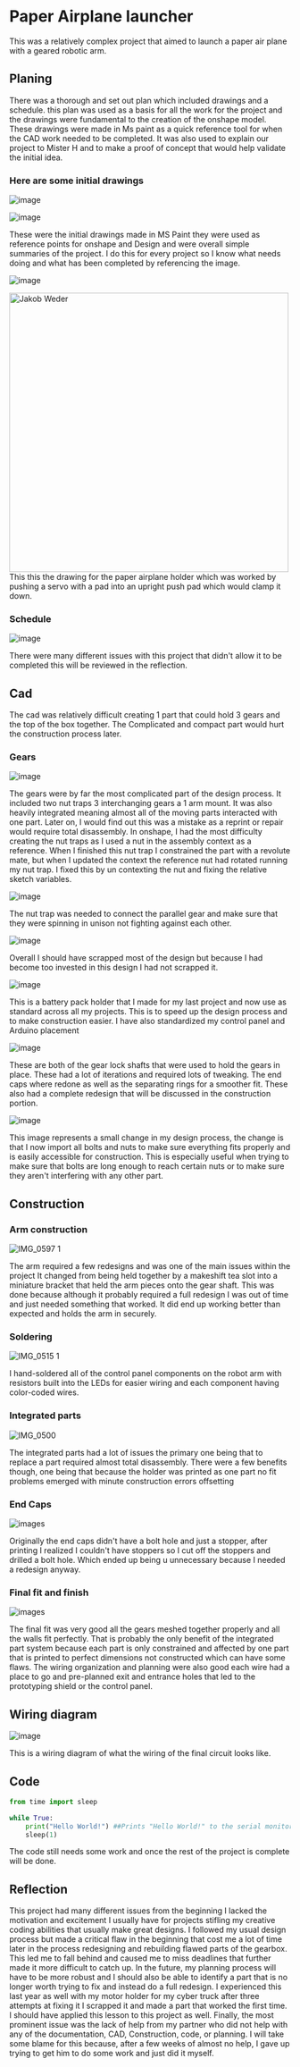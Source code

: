 # Paper Airplane launcher

This was a relatively complex project that aimed to launch a paper air plane with a geared robotic arm.
## Planing

There was a thorough and set out plan which included drawings and a schedule.  this plan was used as a basis for all the work for the project and the drawings were fundamental to the creation of the onshape model. These drawings were made in Ms paint as a quick reference tool for when the CAD work needed to be completed. It was also used to explain our project to Mister H and to make a proof of concept that would help validate the initial idea.


### Here are some initial drawings

![image](https://github.com/Jweder06/Paper-air-plane-launcher/assets/112961442/a22f814b-a53b-4a0b-9ef8-88d4e8045bfc)

![image](https://github.com/Jweder06/Paper-air-plane-launcher/assets/112961442/d1ba5a72-2022-4801-b321-48f045ee277f)

These were the initial drawings made in MS Paint they were used as reference points for onshape and Design and were overall simple summaries of the project. I do this for every project so I know what needs doing and what has been completed by referencing the image.

![image](https://github.com/Jweder06/Paper-air-plane-launcher/assets/112961442/a8e4fefe-ad51-498b-afbc-188c744aa3a2)

<img src="https://github.com/Jweder06/Paper-air-plane-launcher/assets/112961442/a8e4fefe-ad51-498b-afbc-188c744aa3a2" alt="Jakob Weder" width="500">
This this the drawing for the paper airplane holder which was worked by pushing a servo with a pad into an upright push pad which would clamp it down.

### Schedule

![image](https://github.com/Jweder06/Paper-air-plane-launcher/assets/112961442/aa6812a5-25f6-440f-980c-f279e4d6cd4a)

There were many different issues with this project that didn't allow it to be completed this will be reviewed in the reflection.

## Cad

The cad was relatively difficult creating 1 part that could hold 3 gears and the top of the box together. The Complicated and compact part would hurt the construction process later. 

### Gears

![image](https://user-images.githubusercontent.com/112961442/234099095-6adc4385-2095-47c9-b666-65f3ca1e5cb2.png)

The gears were by far the most complicated part of the design process. It included two nut traps 3 interchanging gears a 1 arm mount. It was also heavily integrated meaning almost all of the moving parts interacted with one part. Later on, I would find out this was a mistake as a reprint or repair would require total disassembly. In onshape, I had the most difficulty creating the nut traps as I used a nut in the assembly context as a reference. When I finished this nut trap I constrained the part with a revolute mate, but when I updated the context the reference nut had rotated running my nut trap. I fixed this by un contexting the nut and fixing the relative sketch variables.

![image](https://user-images.githubusercontent.com/112961442/234100001-78696cd9-1386-4406-b197-9892231fd08b.png)

The nut trap was needed to connect the parallel gear and make sure that they were spinning in unison not fighting against each other.

![image](https://github.com/Jweder06/Paper-air-plane-launcher/assets/112961442/49b8b6ee-03f6-41b2-b1c9-904506accbc1)

Overall I should have scrapped most of the design but because I had become too invested in this design I had not scrapped it.

![image](https://github.com/Jweder06/Paper-air-plane-launcher/assets/112961442/9e04b531-347c-454f-b820-8ce5c71b38bf)

This is a battery pack holder that I made for my last project and now use as standard across all my projects. This is to speed up the design process and to make construction easier. I have also standardized my control panel and Arduino placement

![image](https://github.com/Jweder06/Paper-air-plane-launcher/assets/112961442/dcb49d4c-6127-485a-a17d-aeec585e7870)

These are both of the gear lock shafts that were used to hold the gears in place. These had a lot of iterations and required lots of tweaking. The end caps where redone as well as the separating rings for a smoother fit. These also had a complete redesign that will be discussed in the construction portion.

![image](https://github.com/Jweder06/Paper-air-plane-launcher/assets/112961442/c9f1956c-1655-4802-812d-6ecd1b9c3af6)

This image represents a small change in my design process, the change is that I now import all bolts and nuts to make sure everything fits properly and is easily accessible for construction. This is especially useful when trying to make sure that bolts are long enough to reach certain nuts or to make sure they aren't interfering with any other part.

## Construction

### Arm construction

![IMG_0597 1](https://github.com/Jweder06/circuitpython-/assets/112961442/2ab5d763-eacb-4372-9f40-fa21383f205f)

The arm required a few redesigns and was one of the main issues within the project It changed from being held together by a makeshift tea slot into a miniature bracket that held the arm pieces onto the gear shaft. This was done because although it probably required a full redesign I was out of time and just needed something that worked. It did end up working better than expected and holds the arm in securely.
### Soldering

![IMG_0515 1](https://github.com/Jweder06/circuitpython-/assets/112961442/6ea91122-912c-4ff2-898e-a660f6a82223)

I hand-soldered all of the control panel components on the robot arm with resistors built into the LEDs for easier wiring and each component having color-coded wires.

### Integrated parts

![IMG_0500](https://github.com/Jweder06/circuitpython-/assets/112961442/8ff74daf-3286-4b34-b404-d6fdb89d55ad)

The integrated parts had a lot of issues the primary one being that to replace a part required almost total disassembly. There were a few benefits though, one being that because the holder was printed as one part no fit problems emerged with minute construction errors offsetting 

### End Caps

![images](https://github.com/Jweder06/Cad/assets/112961442/fbf0d0ce-a4a2-468d-aa35-59163645e635)

Originally the end caps didn't have a bolt hole and just a stopper, after printing I realized I couldn't have stoppers so I cut off the stoppers and drilled a bolt hole. Which ended up being u unnecessary because I needed a redesign anyway.
### Final fit and finish

![images](https://github.com/Jweder06/Cad/assets/112961442/fbf0d0ce-a4a2-468d-aa35-59163645e635)

The final fit was very good all the gears meshed together properly and all the walls fit perfectly. That is probably the only benefit of the integrated part system because each part is only constrained and affected by one part that is printed to perfect dimensions not constructed which can have some flaws. The wiring organization and planning were also good each wire had a place to go and pre-planned exit and entrance holes that led to the prototyping shield or the control panel.

## Wiring diagram

![image](https://github.com/Jweder06/Paper-air-plane-launcher/assets/112961442/2a74da22-1ff5-4ffb-8fd5-e194c2efdd39)

This is a wiring diagram of what the wiring of the final circuit looks like.

## Code
```python
from time import sleep

while True:
    print("Hello World!") ##Prints "Hello World!" to the serial monitor
    sleep(1)
```
The code still needs some work and once the rest of the project is complete will be done.

## Reflection

This project had many different issues from the beginning I lacked the motivation and excitement I usually have for projects stifling my creative coding abilities that usually make great designs. I followed my usual design process but made a critical flaw in the beginning that cost me a lot of time later in the process redesigning and rebuilding flawed parts of the gearbox. This led me to fall behind and caused me to miss deadlines that further made it more difficult to catch up. In the future, my planning process will have to be more robust and I should also be able to identify a part that is no longer worth trying to fix and instead do a full redesign. I experienced this last year as well with my motor holder for my cyber truck after three attempts at fixing it  I scrapped it and made a part that worked the first time. I should have applied this lesson to this project as well. Finally, the most prominent issue was the lack of help from my partner who did not help with any of the documentation, CAD, Construction, code, or planning. I will take some blame for this because, after a few weeks of almost no help, I gave up trying to get him to do some work and just did it myself. 
